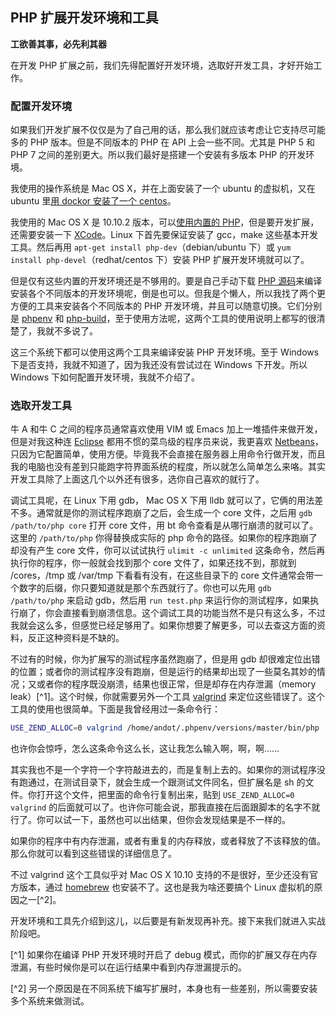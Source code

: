 ## PHP 扩展开发环境和工具

**工欲善其事，必先利其器**

在开发 PHP 扩展之前，我们先得配置好开发环境，选取好开发工具，才好开始工作。

### 配置开发环境

如果我们开发扩展不仅仅是为了自己用的话，那么我们就应该考虑让它支持尽可能多的 PHP 版本。但是不同版本的 PHP 在 API 上会一些不同。尤其是 PHP 5 和 PHP 7 之间的差别更大。所以我们最好是搭建一个安装有多版本 PHP 的开发环境。

我使用的操作系统是 Mac OS X，并在上面安装了一个 ubuntu 的虚拟机，又在 ubuntu 里[用 dockor 安装了一个 centos](http://www.webmaster.me/server/installing-docker-on-debian-wheezy-in-60-seconds.html)。

我使用的 Mac OS X 是 10.10.2 版本，可以[使用内置的 PHP](http://php.net/manual/zh/install.macosx.bundled.php)，但是要开发扩展，还需要安装一下 [XCode](https://developer.apple.com/xcode/downloads/)。Linux 下首先要保证安装了 gcc，make 这些基本开发工具。然后再用 `apt-get install php-dev`（debian/ubuntu 下）或 `yum install php-devel`（redhat/centos 下）安装 PHP 扩展开发环境就可以了。

但是仅有这些内置的开发环境还是不够用的。要是自己手动下载 [PHP 源码](https://github.com/php/php-src)来编译安装各个不同版本的开发环境呢，倒是也可以。但我是个懒人，所以我找了两个更方便的工具来安装各个不同版本的 PHP 开发环境，并且可以随意切换。它们分别是 [phpenv](https://github.com/chh/phpenv) 和 [php-build](https://github.com/chh/php-build)，至于使用方法呢，这两个工具的使用说明上都写的很清楚了，我就不多说了。

这三个系统下都可以使用这两个工具来编译安装 PHP
开发环境。至于 Windows 下是否支持，我就不知道了，因为我还没有尝试过在 Windows 下开发。所以 Windows 下如何配置开发环境，我就不介绍了。

### 选取开发工具

牛 A 和牛 C 之间的程序员通常喜欢使用 VIM 或 Emacs 加上一堆插件来做开发，但是对我这种连 [Eclipse](http://www.eclipse.org/) 都用不惯的菜鸟级的程序员来说，我更喜欢 [Netbeans](http://www.netbeans.org/)，只因为它配置简单，使用方便。毕竟我不会直接在服务器上用命令行做开发，而且我的电脑也没有差到只能跑字符界面系统的程度，所以就怎么简单怎么来咯。其实开发工具除了上面这几个以外还有很多，选你自己喜欢的就行了。

调试工具呢，在 Linux 下用 gdb， Mac OS X 下用 lldb 就可以了，它俩的用法差不多。通常就是你的测试程序跑崩了之后，会生成一个 core 文件，之后用 `gdb /path/to/php core` 打开 core 文件，用 bt 命令查看是从哪行崩溃的就可以了。这里的 `/path/to/php` 你得替换成实际的 php 命令的路径。如果你的程序跑崩了却没有产生 core 文件，你可以试试执行 `ulimit -c unlimited` 这条命令，然后再执行你的程序，你一般就会找到那个 core 文件了，如果还找不到，那就到 /cores，/tmp 或 /var/tmp 下看看有没有，在这些目录下的 core 文件通常会带一个数字的后缀，你只要知道就是那个东西就行了。你也可以先用 `gdb /path/to/php` 来启动 gdb，然后用 `run test.php` 来运行你的测试程序，如果执行崩了，你会直接看到崩溃信息。这个调试工具的功能当然不是只有这么多，不过我就会这么多，但感觉已经足够用了。如果你想要了解更多，可以去查这方面的资料，反正这种资料是不缺的。

不过有的时候，你为扩展写的测试程序虽然跑崩了，但是用 gdb 却很难定位出错的位置；或者你的测试程序没有跑崩，但是运行的结果却出现了一些莫名其妙的情况；又或者你的程序既没崩溃，结果也很正常，但是却存在内存泄漏（memory leak）[^1]。这个时候，你就需要另外一个工具 [valgrind](http://valgrind.org/) 来定位这些错误了。这个工具的使用也很简单。下面是我曾经用过一条命令行：

```sh
USE_ZEND_ALLOC=0 valgrind /home/andot/.phpenv/versions/master/bin/php  -n -c '/mnt/hgfs/Work/Git/hprose-pecl/tmp-php.ini'  -d "output_handler=" -d "open_basedir=" -d "safe_mode=0" -d "disable_functions=" -d "output_buffering=Off" -d "error_reporting=32767" -d "display_errors=1" -d "display_startup_errors=1" -d "log_errors=0" -d "html_errors=0" -d "track_errors=1" -d "report_memleaks=1" -d "report_zend_debug=0" -d "docref_root=" -d "docref_ext=.html" -d "error_prepend_string=" -d "error_append_string=" -d "auto_prepend_file=" -d "auto_append_file=" -d "magic_quotes_runtime=0" -d "ignore_repeated_errors=0" -d "precision=14" -d "memory_limit=128M" -d "extension_dir=/mnt/hgfs/Work/Git/hprose-pecl/modules/" -d "extension=hprose.so" -d "session.auto_start=0" -d "tidy.clean_output=0" -d "zlib.output_compression=Off" -d "mbstring.func_overload=0" -f "/mnt/hgfs/Work/Git/hprose-pecl/tests/writer.php"
```

也许你会惊呼，怎么这条命令这么长，这让我怎么输入啊，啊，啊……

其实我也不是一个字符一个字符敲进去的，而是复制上去的。如果你的测试程序没有跑通过，在测试目录下，就会生成一个跟测试文件同名，但扩展名是 sh 的文件。你打开这个文件，把里面的命令行复制出来，贴到 `USE_ZEND_ALLOC=0 valgrind` 的后面就可以了。也许你可能会说，那我直接在后面跟脚本的名字不就行了。你可以试一下，虽然也可以出结果，但你会发现结果是不一样的。

如果你的程序中有内存泄漏，或者有重复的内存释放，或者释放了不该释放的值。那么你就可以看到这些错误的详细信息了。

不过 valgrind 这个工具似乎对 Mac OS X 10.10 支持的不是很好，至少还没有官方版本，通过 [homebrew](http://brew.sh/) 也安装不了。这也是我为啥还要搞个 Linux 虚拟机的原因之一[^2]。

开发环境和工具先介绍到这儿，以后要是有新发现再补充。接下来我们就进入实战阶段吧。

[^1] 如果你在编译 PHP 开发环境时开启了 debug 模式，而你的扩展又存在内存泄漏，有些时候你是可以在运行结果中看到内存泄漏提示的。

[^2] 另一个原因是在不同系统下编写扩展时，本身也有一些差别，所以需要安装多个系统来做测试。
